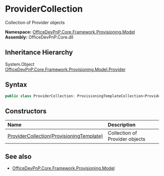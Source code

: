 # ProviderCollection
Collection of Provider objects  

**Namespace:** [OfficeDevPnP.Core.Framework.Provisioning.Model](OfficeDevPnP.Core.Framework.Provisioning.Model.md)  
**Assembly:** OfficeDevPnP.Core.dll  
## Inheritance Hierarchy
System.Object  
    [OfficeDevPnP.Core.Framework.Provisioning.Model.Provider](OfficeDevPnP.Core.Framework.Provisioning.Model.Provider.md)
## Syntax
```C#
public class ProviderCollection: ProvisioningTemplateCollection<Provider>
```
## Constructors
|**Name**|**Description**|
|:-----|:-----|
| [ProviderCollection(ProvisioningTemplate)](OfficeDevPnP.Core.Framework.Provisioning.Model.ProviderCollection.ctor1.md) | <summary> Collection of Provider objects </summary>
## See also
- [OfficeDevPnP.Core.Framework.Provisioning.Model](OfficeDevPnP.Core.Framework.Provisioning.Model.md)
